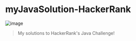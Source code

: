 # myJavaSolution-HackerRank
![image](https://upload.wikimedia.org/wikipedia/commons/6/65/HackerRank_logo.png)
>My solutions to HackerRank's Java Challenge!
